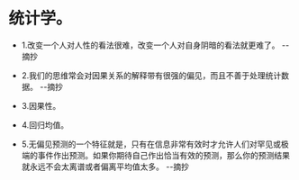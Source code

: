 # 统计学。

- 1.改变一个人对人性的看法很难，改变一个人对自身阴暗的看法就更难了。 --摘抄

- 2.我们的思维常会对因果关系的解释带有很强的偏见，而且不善于处理统计数据。 --摘抄

- 3.因果性。

- 4.回归均值。

- 5.无偏见预测的一个特征就是，只有在信息非常有效时才允许人们对罕见或极端的事件作出预测。如果你期待自己作出恰当有效的预测，那么你的预测结果就永远不会太离谱或者偏离平均值太多。 --摘抄
